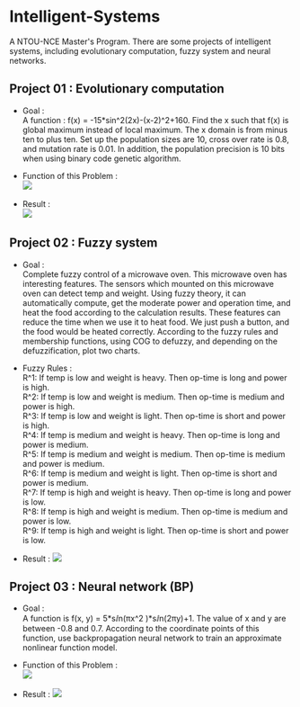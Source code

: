 # Intelligent-Systems
A NTOU-NCE Master's Program. There are some projects of intelligent systems, including evolutionary computation, fuzzy system and neural networks.
>

<!--## Mind Map
![](https://github.com/tailer954/Intelligent-Systems/blob/master/%E6%99%BA%E6%85%A7%E5%9E%8B%E7%B3%BB%E7%B5%B1%E6%A6%82%E8%AB%96.png)-->

## Project 01 : Evolutionary computation
- Goal :    
A function : f(x) = -15*sin^2⁡(2x)-(x-2)^2+160. Find the x such that f(x) is global maximum instead of local maximum. The x domain is from minus ten to plus ten. Set up the population sizes are 10, cross over rate is 0.8, and mutation rate is 0.01. In addition, the population precision is 10 bits when using binary code genetic algorithm.
>
- Function of this Problem :    
![](https://github.com/tailer954/Intelligent-Systems/blob/master/Evolutionary%20Computation/Function%20of%20this%20Problem.png)
>
- Result :    
![](https://github.com/tailer954/Intelligent-Systems/blob/master/Evolutionary%20Computation/Result.png)
>

## Project 02 : Fuzzy system
- Goal :    
Complete fuzzy control of a microwave oven. This microwave oven has interesting features. The sensors which mounted on this microwave oven can detect temp and weight. Using fuzzy theory, it can automatically compute, get the moderate power and operation time, and heat the food according to the calculation results. These features can reduce the time when we use it to heat food. We just push a button, and the food would be heated correctly. According to the fuzzy rules and membership functions, using COG to defuzzy, and depending on the defuzzification, plot two charts.
>
- Fuzzy Rules :   
R^1: If temp is low and weight is heavy. Then op-time is long and power is high.  
R^2: If temp is low and weight is medium. Then op-time is medium and power is high.  
R^3: If temp is low and weight is light. Then op-time is short and power is high.  
R^4: If temp is medium and weight is heavy. Then op-time is long and power is medium.  
R^5: If temp is medium and weight is medium. Then op-time is medium and power is medium.  
R^6: If temp is medium and weight is light. Then op-time is short and power is medium.  
R^7: If temp is high and weight is heavy. Then op-time is long and power is low.  
R^8: If temp is high and weight is medium. Then op-time is medium and power is low.  
R^9: If temp is high and weight is light. Then op-time is short and power is low.  

>
- Result : ![](https://github.com/tailer954/Intelligent-Systems/blob/master/Fuzzy%20System/Result.PNG)
>

## Project 03 :  Neural network (BP)
>
- Goal :    
A function is f(x, y) = 5*sⅈn⁡(πx^2 )*sⅈn(2πy)+1. The value of x and y are between -0.8 and 0.7. According to the coordinate points of this function, use backpropagation neural network to train an approximate nonlinear function model.
>
- Function of this Problem :    
![](https://github.com/tailer954/Intelligent-Systems/blob/master/Neural%20Networks/Function%20of%20this%20Problem.png)
>
- Result : ![](https://github.com/tailer954/Intelligent-Systems/blob/master/Neural%20Networks/Result.PNG)
>
